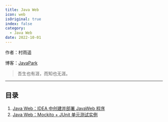 ```yaml
---
title: Java Web
icon: web
isOriginal: true
index: false
category:
  - Java Web
date: 2022-10-01
---
```

作者：村雨遥

博客：[JavaPark](https://cunyu1943.github.io/JavaPark)

>   吾生也有涯，而知也无涯。

---
## 目录

1. [Java Web：IDEA 中创建并部署 JavaWeb 程序](2022-06-01-create-deploy-javaweb-with-idea.md)
2. [Java Web：Mockito + JUnit 单元测试实例](2022-06-02-mockito-junit5.md)


